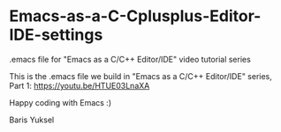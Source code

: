 Emacs-as-a-C-Cplusplus-Editor-IDE-settings
==========================================

.emacs file for "Emacs as a C/C++ Editor/IDE" video tutorial series

This is the .emacs file we build in "Emacs as a C/C++ Editor/IDE" series, Part 1: https://youtu.be/HTUE03LnaXA

Happy coding with Emacs :)

Baris Yuksel
